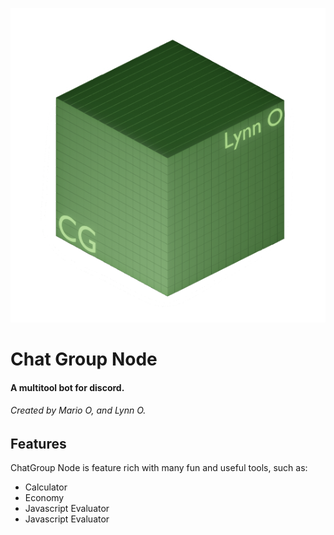 
![](./html/icons/node50.png)
# Chat Group Node

#### A multitool bot for discord.
###### Created by Mario O, and Lynn O.

## Features  

ChatGroup Node is feature rich with many fun and useful tools, such as: 
* Calculator 
* Economy 
* Javascript Evaluator 
* Javascript Evaluator
